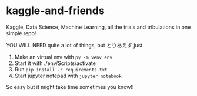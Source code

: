 # kaggle-and-friends
Kaggle, Data Science, Machine Learning, all the trials and tribulations in one simple repo!

YOU WILL NEED quite a lot of things, but とりあえず just

1) Make an virtual env with `py -m venv env`
2) Start it with ./env/Scripts/activate
3) Run `pip install -r requirements.txt`
4) Start jupyter notepad with `jupyter notebook`

So easy but it might take time sometimes you know!!